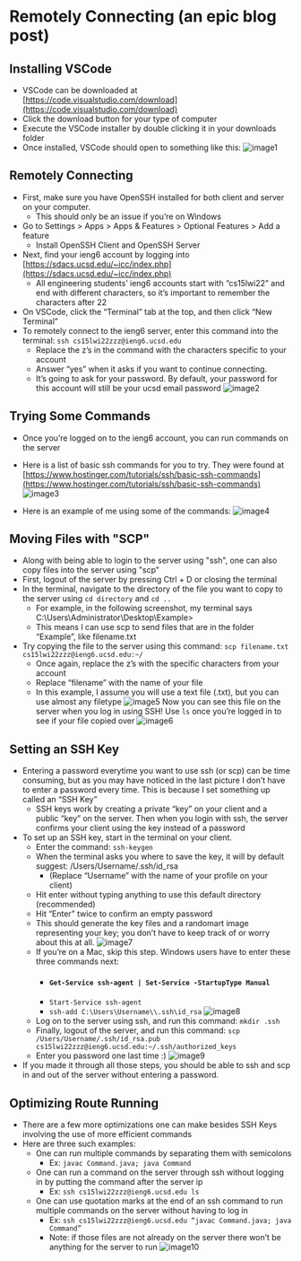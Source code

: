 # Remotely Connecting (an epic blog post)

## Installing VSCode
- VSCode can be downloaded at [https://code.visualstudio.com/download](https://code.visualstudio.com/download)
- Click the download button for your type of computer
- Execute the VSCode installer by double clicking it in your downloads folder
- Once installed, VSCode should open to something like this:
![image1](image1.PNG)


## Remotely Connecting
- First, make sure you have OpenSSH installed for both client and server on your computer. 
    - This should only be an issue if you’re on Windows
- Go to Settings > Apps > Apps & Features > Optional Features > Add a feature
    - Install OpenSSH Client and OpenSSH Server
- Next, find your ieng6 account by logging into [https://sdacs.ucsd.edu/~icc/index.php](https://sdacs.ucsd.edu/~icc/index.php)
    - All engineering students’ ieng6 accounts start with “cs15lwi22” and end with different characters, so it’s important to remember the characters after 22
- On VSCode, click the “Terminal” tab at the top, and then click “New Terminal”
- To remotely connect to the ieng6 server, enter this command into the terminal: `ssh cs15lwi22zzz@ieng6.ucsd.edu`
    - Replace the z’s in the command with the characters specific to your account
    - Answer “yes” when it asks if you want to continue connecting.
    - It’s going to ask for your password. By default, your password for this account will still be your ucsd email password
![image2](image2.PNG)


## Trying Some Commands
- Once you’re logged on to the ieng6 account, you can run commands on the server
- Here is a list of basic ssh commands for you to try. They were found at [https://www.hostinger.com/tutorials/ssh/basic-ssh-commands](https://www.hostinger.com/tutorials/ssh/basic-ssh-commands)
![image3](image3.PNG)

- Here is an example of me using some of the commands:
![image4](image4.PNG)


## Moving Files with "SCP"
- Along with being able to login to the server using "ssh", one can also copy files into the server using "scp"
- First, logout of the server by pressing Ctrl + D or closing the terminal
- In the terminal, navigate to the directory of the file you want to copy to the server using `cd directory` and `cd ..`
    - For example, in the following screenshot, my terminal says C:\Users\Administrator\Desktop\Example> 
    - This means I can use scp to send files that are in the folder “Example”, like filename.txt
- Try copying the file to the server using this command: `scp filename.txt cs15lwi22zzz@ieng6.ucsd.edu:~/`
    - Once again, replace the z’s with the specific characters from your account
    - Replace “filename” with the name of your file
    - In this example, I assume you will use a text file (.txt), but you can use almost any filetype
![image5](image5.PNG)
Now you can see this file on the server when you log in using SSH!
Use `ls` once you’re logged in to see if your file copied over
![image6](image6.PNG)


## Setting an SSH Key
- Entering a password everytime you want to use ssh (or scp) can be time consuming, but as you may have noticed in the last picture I don’t have to enter a password every time. This is because I set something up called an “SSH Key”
    - SSH keys work by creating a private “key” on your client and a public “key” on the server. Then when you login with ssh, the server confirms your client using the key instead of a password
- To set up an SSH key, start in the terminal on your client. 
    - Enter the command: `ssh-keygen`
    - When the terminal asks you where to save the key, it will by default suggest: /Users/Username/.ssh/id_rsa
        - (Replace “Username” with the name of your profile on your client)
    - Hit enter without typing anything to use this default directory (recommended)
    - Hit “Enter” twice to confirm an empty password
    - This should generate the key files and a randomart image representing your key; you don’t have to keep track of or worry about this at all.
![image7](image7.PNG)
    - If you’re on a Mac, skip this step. Windows users have to enter these three commands next:
        - #### `Get-Service ssh-agent | Set-Service -StartupType Manual`
        - `Start-Service ssh-agent`
        - `ssh-add C:\Users\Username\\.ssh\id_rsa`
![image8](image8.PNG)
    - Log on to the server using ssh, and run this command: `mkdir .ssh`
    - Finally, logout of the server, and run this command: `scp /Users/Username/.ssh/id_rsa.pub cs15lwi22zzz@ieng6.ucsd.edu:~/.ssh/authorized_keys`
    - Enter you password one last time :)
![image9](image9.PNG)
- If you made it through all those steps, you should be able to ssh and scp in and out of the server without entering a password.


## Optimizing Route Running
- There are a few more optimizations one can make besides SSH Keys involving the use of more efficient commands
- Here are three such examples:
    - One can run multiple commands by separating them with semicolons
        - Ex: `javac Command.java; java Command`
    - One can run a command on the server through ssh without logging in by putting the command after the server ip
        - Ex: `ssh cs15lwi22zzz@ieng6.ucsd.edu ls`
    - One can use quotation marks at the end of an ssh command to run multiple commands on the server without having to log in
        - Ex: `ssh cs15lwi22zzz@ieng6.ucsd.edu “javac Command.java; java Command” `
        - Note: if those files are not already on the server there won’t be anything for the server to run
![image10](image10.PNG)